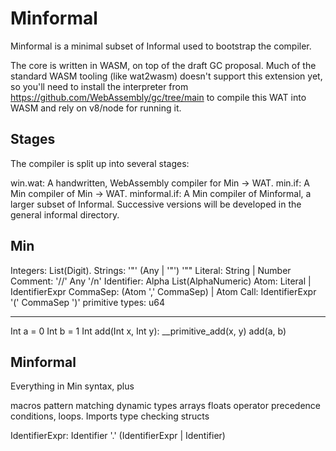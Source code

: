 # Minformal
Minformal is a minimal subset of Informal used to bootstrap the compiler.

The core is written in WASM, on top of the draft GC proposal. 
Much of the standard WASM tooling (like wat2wasm) doesn't support this extension yet, so you'll need to install the interpreter from https://github.com/WebAssembly/gc/tree/main to compile this WAT into WASM and rely on v8/node for running it.

## Stages

The compiler is split up into several stages:

win.wat: A handwritten, WebAssembly compiler for Min -> WAT.
min.if: A Min compiler of Min -> WAT.
minformal.if: A Min compiler of Minformal, a larger subset of Informal.
Successive versions will be developed in the general informal directory.

## Min
Integers: List(Digit).
Strings: '"' (Any | '\"') '""
Literal: String | Number
Comment: '//' Any '/n'
Identifier: Alpha List(AlphaNumeric)
Atom: Literal | IdentifierExpr
CommaSep: (Atom ',' CommaSep) | Atom
Call: IdentifierExpr '(' CommaSep ')'
primitive types: u64

---------
Int a = 0
Int b = 1
Int add(Int x, Int y): __primitive_add(x, y)
add(a, b)



## Minformal

Everything in Min syntax, plus

macros
pattern matching
dynamic types
arrays
floats
operator precedence
conditions, loops.
Imports
type checking
structs

IdentifierExpr: Identifier '.' (IdentifierExpr | Identifier)
